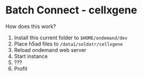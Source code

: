 # Batch Connect - cellxgene

How does this work?

1. Install this current folder to `$HOME/ondemand/dev`
2. Place h5ad files to `/data1/soldatr/cellxgene`
3. Reload ondemand web server
4. Start instance
5. ???
6. Profit
